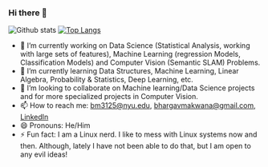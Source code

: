 ### Hi there 👋

![Github stats](https://github-readme-stats.vercel.app/api?username=bhargavamakwana)
[![Top Langs](https://github-readme-stats.vercel.app/api/top-langs/?username=bhargavamakwana)](https://github.com/bhargavamawkana/github-readme-stats)


- 🔭 I’m currently working on Data Science (Statistical Analysis, working with large sets of features), Machine Learning (regression Models, Classification Models) and Computer Vision (Semantic SLAM) Problems.
- 🌱 I’m currently learning Data Structures, Machine Learning, Linear Algebra, Probability & Statistics, Deep Learning, etc.
- 👯 I’m looking to collaborate on Machine learning/Data Science projects and for more specialized projects in Computer Vision.
- 📫 How to reach me: bm3125@nyu.edu, bhargavmakwana@gmail.com, [LinkedIn](https://www.linkedin.com/in/bhargav-makwana)
- 😄 Pronouns: He/Him
- ⚡ Fun fact: I am a Linux nerd. I like to mess with Linux systems now and then. Although, lately I have not been able to do that, but I am open to any evil ideas!


